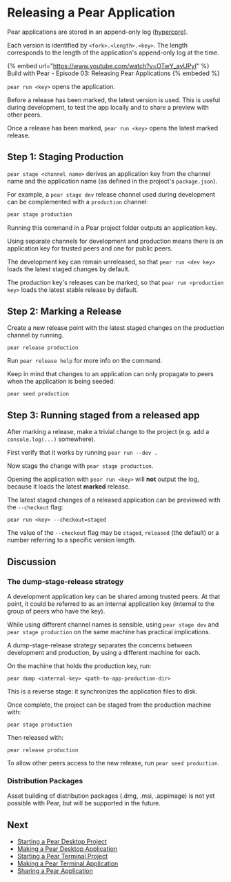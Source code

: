 # Releasing a Pear Application

Pear applications are stored in an append-only log ([hypercore](../building-blocks/hypercore.md)).

Each version is identified by `<fork>.<length>.<key>`. The length corresponds to the length of the application's append-only log at the time.

{% embed url="https://www.youtube.com/watch?v=OTwY_avUPyI" %} Build with Pear - Episode 03: Releasing Pear Applications {% embeded %}

`pear run <key>` opens the application.

Before a release has been marked, the latest version is used. This is useful during development, to test the app locally and to share a preview with other peers.

Once a release has been marked, `pear run <key>` opens the latest marked release.

## Step 1: Staging Production

`pear stage <channel name>` derives an application key from the channel name and the application name (as defined in the project's `package.json`).

For example, a `pear stage dev` release channel used during development can be complemented with a `production` channel:

```sh
pear stage production
```

Running this command in a Pear project folder outputs an application key.

Using separate channels for development and production means there is an application key for trusted peers and one for public peers.

The development key can remain unreleased, so that `pear run <dev key>` loads the latest staged changes by default.

The production key's releases can be marked, so that `pear run <production key>` loads the latest stable release by default.

## Step 2: Marking a Release

Create a new release point with the latest staged changes on the production channel by running.

```
pear release production
```


Run `pear release help` for more info on the command.


Keep in mind that changes to an application can only propagate to peers when the application is being seeded:

```
pear seed production
```

## Step 3: Running staged from a released app

After marking a release, make a trivial change to the project (e.g. add a `console.log(...)` somewhere).

First verify that it works by running `pear run --dev .`

Now stage the change with `pear stage production`.

Opening the application with `pear run <key>` will **not** output the log, because it loads the latest **marked** release.

The latest staged changes of a released application can be previewed with the `--checkout` flag:

```
pear run <key> --checkout=staged
```

The value of the `--checkout` flag may be `staged`, `released` (the default) or a number referring to a specific version length.

## Discussion

### The dump-stage-release strategy

A development application key can be shared among trusted peers. At that point, it could be referred to as an internal application key (internal to the group of peers who have the key).

While using different channel names is sensible, using `pear stage dev` and `pear stage production` on the same machine has practical implications.

A dump-stage-release strategy separates the concerns between development and production, by using a different machine for each.

On the machine that holds the production key, run:

```
pear dump <internal-key> <path-to-app-production-dir>
```

This is a reverse stage: it synchronizes the application files to disk.

Once complete, the project can be staged from the production machine with:

```
pear stage production
```

Then released with:

```
pear release production
```

To allow other peers access to the new release, run `pear seed production`.

### Distribution Packages

Asset building of distribution packages (.dmg, .msi, .appimage) is not yet possible with Pear, but will be supported in the future.

## Next

* [Starting a Pear Desktop Project](./starting-a-pear-desktop-project.md)
* [Making a Pear Desktop Application](./making-a-pear-desktop-app.md)
* [Starting a Pear Terminal Project](./starting-a-pear-terminal-project.md)
* [Making a Pear Terminal Application](./making-a-pear-terminal-app.md)
* [Sharing a Pear Application](./sharing-a-pear-app.md)
